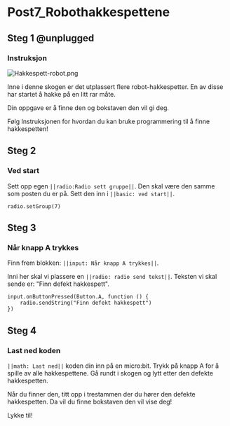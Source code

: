 # Post7_Robothakkespettene

## Steg 1 @unplugged

### Instruksjon

![Hakkespett-robot.png](https://i.postimg.cc/Kcwrp2FD/Hakkespett-robot.png)

Inne i denne skogen er det utplassert flere robot-hakkespetter. En av disse har startet å hakke på en litt rar måte. 

Din oppgave er å finne den og bokstaven den vil gi deg.

Følg Instruksjonen for hvordan du kan bruke programmering til å finne hakkespetten!

## Steg 2

### Ved start

Sett opp egen ``||radio:Radio sett gruppe||``. Den skal være den samme som posten du er på. Sett den inn i ``||basic: ved start||``.

```blocks
radio.setGroup(7)
```

## Steg 3

### Når knapp A trykkes

Finn frem blokken: ``||input: Når knapp A trykkes||``.

Inni her skal vi plassere en ``||radio: radio send tekst||``. Teksten vi skal sende er: "Finn defekt hakkespett".

```blocks
input.onButtonPressed(Button.A, function () {
    radio.sendString("Finn defekt hakkespett")
})
```

## Steg 4

### Last ned koden

``||math: Last ned||`` koden din inn på en micro:bit. Trykk på knapp A for å spille av alle hakkespettene. Gå rundt i skogen og lytt etter den defekte hakkespetten.

Når du finner den, titt opp i trestammen der du hører den defekte hakkespetten. Da vil du finne bokstaven den vil vise deg!

Lykke til!